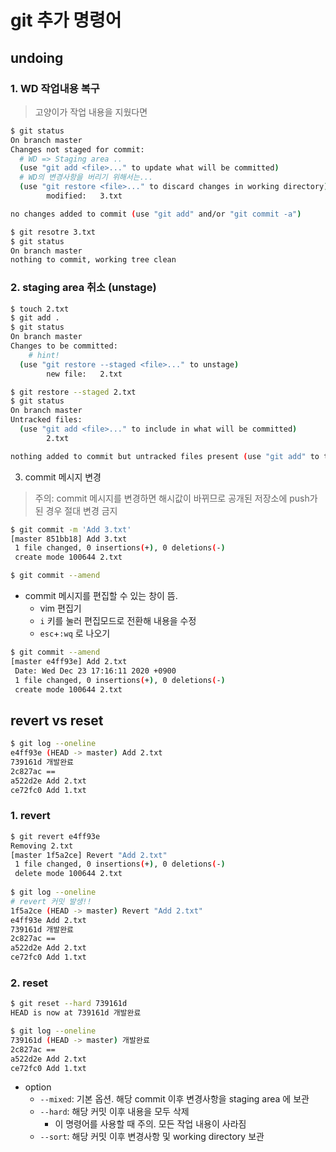 # git 추가 명령어

## undoing

### 1. WD 작업내용 복구

> 고양이가 작업 내용을 지웠다면

```bash
$ git status
On branch master
Changes not staged for commit:
  # WD => Staging area .. 
  (use "git add <file>..." to update what will be committed)
  # WD의 변경사항을 버리기 위해서는... 
  (use "git restore <file>..." to discard changes in working directory)
        modified:   3.txt

no changes added to commit (use "git add" and/or "git commit -a")
```

```bash
$ git resotre 3.txt
$ git status
On branch master
nothing to commit, working tree clean
```

### 2. staging area 취소 (unstage)

```bash
$ touch 2.txt
$ git add .
$ git status
On branch master
Changes to be committed:
	# hint!
  (use "git restore --staged <file>..." to unstage)
        new file:   2.txt
```

```bash
$ git restore --staged 2.txt
$ git status
On branch master
Untracked files:
  (use "git add <file>..." to include in what will be committed)
        2.txt

nothing added to commit but untracked files present (use "git add" to track)
```

3. commit 메시지 변경

> 주의: commit 메시지를 변경하면 해시값이 바뀌므로 공개된 저장소에 push가 된 경우 절대 변경 금지

```bash
$ git commit -m 'Add 3.txt'
[master 851bb18] Add 3.txt
 1 file changed, 0 insertions(+), 0 deletions(-)
 create mode 100644 2.txt
```

```bash
$ git commit --amend
```

- commit 메시지를 편집할 수 있는 창이 뜸.
  - vim 편집기
  - `i` 키를 눌러 편집모드로 전환해 내용을 수정
  - `esc`+`:wq` 로 나오기

```bash
$ git commit --amend
[master e4ff93e] Add 2.txt
 Date: Wed Dec 23 17:16:11 2020 +0900
 1 file changed, 0 insertions(+), 0 deletions(-)
 create mode 100644 2.txt
```

## revert vs reset

```bash
$ git log --oneline
e4ff93e (HEAD -> master) Add 2.txt
739161d 개발완료
2c827ac ==
a522d2e Add 2.txt
ce72fc0 Add 1.txt
```

### 1.  revert

```bash
$ git revert e4ff93e
Removing 2.txt
[master 1f5a2ce] Revert "Add 2.txt"
 1 file changed, 0 insertions(+), 0 deletions(-)
 delete mode 100644 2.txt
 
$ git log --oneline
# revert 커밋 발생!!
1f5a2ce (HEAD -> master) Revert "Add 2.txt"
e4ff93e Add 2.txt
739161d 개발완료
2c827ac ==
a522d2e Add 2.txt
ce72fc0 Add 1.txt
```

### 2. reset

```bash
$ git reset --hard 739161d
HEAD is now at 739161d 개발완료

$ git log --oneline
739161d (HEAD -> master) 개발완료
2c827ac ==
a522d2e Add 2.txt
ce72fc0 Add 1.txt
```

- option
  - `--mixed`: 기본 옵션. 해당 commit 이후 변경사항을 staging area 에 보관
  - `--hard`: 해당 커밋 이후 내용을 모두 삭제
    - 이 명령어를 사용할 때 주의. 모든 작업 내용이 사라짐
  - `--sort`: 해당 커밋 이후 변경사항 및 working directory 보관